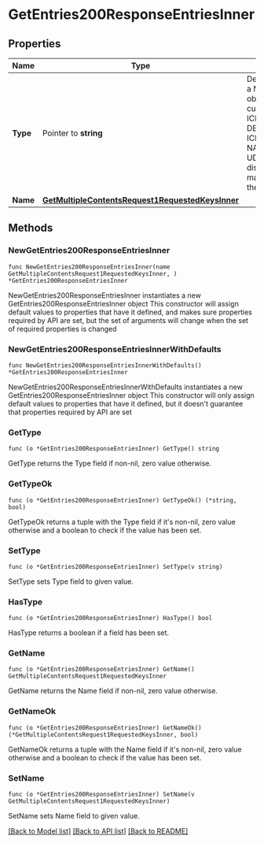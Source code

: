 # GetEntries200ResponseEntriesInner

## Properties

Name | Type | Description | Notes
------------ | ------------- | ------------- | -------------
**Type** | Pointer to **string** | Declares the type of a Nessie content object, which is currently one of ICEBERG_TABLE, DELTA_LAKE_TABLE, ICEBERG_VIEW, NAMESPACE or UDF, which are the discriminator mapping values of the &#39;Content&#39; type. | [optional] 
**Name** | [**GetMultipleContentsRequest1RequestedKeysInner**](GetMultipleContentsRequest1RequestedKeysInner.md) |  | 

## Methods

### NewGetEntries200ResponseEntriesInner

`func NewGetEntries200ResponseEntriesInner(name GetMultipleContentsRequest1RequestedKeysInner, ) *GetEntries200ResponseEntriesInner`

NewGetEntries200ResponseEntriesInner instantiates a new GetEntries200ResponseEntriesInner object
This constructor will assign default values to properties that have it defined,
and makes sure properties required by API are set, but the set of arguments
will change when the set of required properties is changed

### NewGetEntries200ResponseEntriesInnerWithDefaults

`func NewGetEntries200ResponseEntriesInnerWithDefaults() *GetEntries200ResponseEntriesInner`

NewGetEntries200ResponseEntriesInnerWithDefaults instantiates a new GetEntries200ResponseEntriesInner object
This constructor will only assign default values to properties that have it defined,
but it doesn't guarantee that properties required by API are set

### GetType

`func (o *GetEntries200ResponseEntriesInner) GetType() string`

GetType returns the Type field if non-nil, zero value otherwise.

### GetTypeOk

`func (o *GetEntries200ResponseEntriesInner) GetTypeOk() (*string, bool)`

GetTypeOk returns a tuple with the Type field if it's non-nil, zero value otherwise
and a boolean to check if the value has been set.

### SetType

`func (o *GetEntries200ResponseEntriesInner) SetType(v string)`

SetType sets Type field to given value.

### HasType

`func (o *GetEntries200ResponseEntriesInner) HasType() bool`

HasType returns a boolean if a field has been set.

### GetName

`func (o *GetEntries200ResponseEntriesInner) GetName() GetMultipleContentsRequest1RequestedKeysInner`

GetName returns the Name field if non-nil, zero value otherwise.

### GetNameOk

`func (o *GetEntries200ResponseEntriesInner) GetNameOk() (*GetMultipleContentsRequest1RequestedKeysInner, bool)`

GetNameOk returns a tuple with the Name field if it's non-nil, zero value otherwise
and a boolean to check if the value has been set.

### SetName

`func (o *GetEntries200ResponseEntriesInner) SetName(v GetMultipleContentsRequest1RequestedKeysInner)`

SetName sets Name field to given value.



[[Back to Model list]](../README.md#documentation-for-models) [[Back to API list]](../README.md#documentation-for-api-endpoints) [[Back to README]](../README.md)


